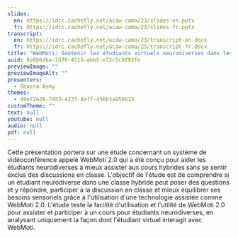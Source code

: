 ```yaml
---
slides:
  en: https://idrc.cachefly.net/acaw-cama/23/slides-en.pptx
  fr: https://idrc.cachefly.net/acaw-cama/23/slides-fr.pptx
transcript:
  en: https://idrc.cachefly.net/acaw-cama/23/transcript-en.docx
  fr: https://idrc.cachefly.net/acaw-cama/23/transcript-fr.docx
title: "WebMoti: Soutenir les étudiants virtuels neurodiverses dans les classes hybrides"
uuid: 8e8b6dba-2d70-4515-abb5-e72c5c0f92fe
previewImage: ""
previewImageAlt: ""
presenters:
  - Shazra Asmy
themes:
  - 49e72e28-7453-4233-8aff-456b3a956615
customTheme: ""
text: null
youtube: null
audio: null
pdf: null
---
```

Cette présentation portera sur une étude concernant un système de vidéoconférence appelé WebMoti 2.0 qui a été conçu pour aider les étudiants neurodiverses à mieux assister aux cours hybrides sans se sentir exclus des discussions en classe. L'objectif de l'étude est de comprendre si un étudiant neurodiverse dans une classe hybride peut poser des questions et y répondre, participer à la discussion en classe et mieux équilibrer ses besoins sensoriels grâce à l'utilisation d'une technologie assistée comme WebMoti 2.0. L'étude teste la facilité d'utilisation et l'utilité de WebMoti 2.0 pour assister et participer à un cours pour étudiants neurodiverses, en analysant uniquement la façon dont l'étudiant virtuel interagit avec WebMoti.
